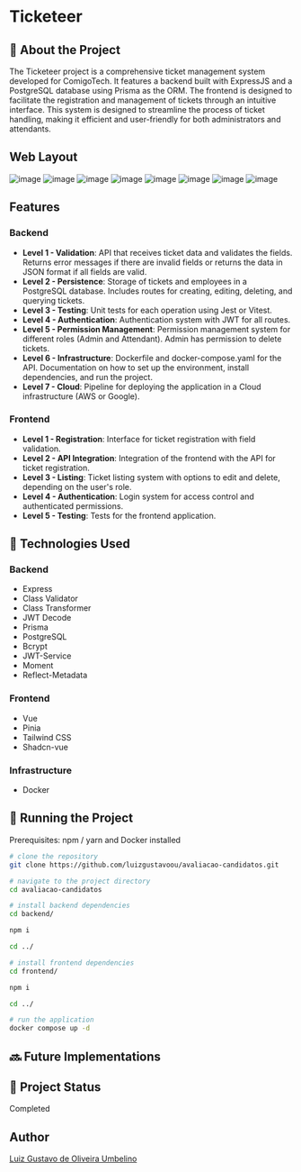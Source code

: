 # Ticketeer
## :memo: About the Project
The Ticketeer project is a comprehensive ticket management system developed for ComigoTech. It features a backend built with ExpressJS and a PostgreSQL database using Prisma as the ORM. The frontend is designed to facilitate the registration and management of tickets through an intuitive interface. This system is designed to streamline the process of ticket handling, making it efficient and user-friendly for both administrators and attendants.

## Web Layout
![image](https://github.com/luizgustavoou/avaliacao-candidatos/assets/89609312/ab3deeea-8b3c-421d-b237-a18acc97f171)
![image](https://github.com/luizgustavoou/avaliacao-candidatos/assets/89609312/996f3841-a93c-4a7c-b92e-8529181e6bd8)
![image](https://github.com/luizgustavoou/avaliacao-candidatos/assets/89609312/88606092-ed19-4583-baa4-996135473634)
![image](https://github.com/luizgustavoou/avaliacao-candidatos/assets/89609312/2f473e05-ff86-435d-b78b-eda2d09f2357)
![image](https://github.com/luizgustavoou/avaliacao-candidatos/assets/89609312/cf6fb783-f548-49e1-a32f-806243dd9816)
![image](https://github.com/luizgustavoou/avaliacao-candidatos/assets/89609312/42f442d2-2d16-43f5-8abd-5d85d3ca2c57)
![image](https://github.com/luizgustavoou/avaliacao-candidatos/assets/89609312/2ad2ebb4-cadc-42bc-9721-7edc8d5e9777)
![image](https://github.com/luizgustavoou/avaliacao-candidatos/assets/89609312/e2de59a7-e936-4e6c-82d7-4dfaec543184)

## Features
### Backend

- **Level 1 - Validation**: API that receives ticket data and validates the fields. Returns error messages if there are invalid fields or returns the data in JSON format if all fields are valid.
- **Level 2 - Persistence**: Storage of tickets and employees in a PostgreSQL database. Includes routes for creating, editing, deleting, and querying tickets.
- **Level 3 - Testing**: Unit tests for each operation using Jest or Vitest.
- **Level 4 - Authentication**: Authentication system with JWT for all routes.
- **Level 5 - Permission Management**: Permission management system for different roles (Admin and Attendant). Admin has permission to delete tickets.
- **Level 6 - Infrastructure**: Dockerfile and docker-compose.yaml for the API. Documentation on how to set up the environment, install dependencies, and run the project.
- **Level 7 - Cloud**: Pipeline for deploying the application in a Cloud infrastructure (AWS or Google).

### Frontend

- **Level 1 - Registration**: Interface for ticket registration with field validation.
- **Level 2 - API Integration**: Integration of the frontend with the API for ticket registration.
- **Level 3 - Listing**: Ticket listing system with options to edit and delete, depending on the user's role.
- **Level 4 - Authentication**: Login system for access control and authenticated permissions.
- **Level 5 - Testing**: Tests for the frontend application.

## :wrench: Technologies Used
### Backend
* Express
* Class Validator
* Class Transformer
* JWT Decode
* Prisma
* PostgreSQL
* Bcrypt
* JWT-Service
* Moment
* Reflect-Metadata

### Frontend
* Vue
* Pinia
* Tailwind CSS
* Shadcn-vue

### Infrastructure
* Docker

## :rocket: Running the Project
Prerequisites: npm / yarn and Docker installed

```bash
# clone the repository
git clone https://github.com/luizgustavoou/avaliacao-candidatos.git

# navigate to the project directory
cd avaliacao-candidatos

# install backend dependencies
cd backend/

npm i

cd ../

# install frontend dependencies
cd frontend/

npm i

cd ../

# run the application
docker compose up -d
```

## :soon: Future Implementations

## :dart: Project Status
Completed

## Author
<a href="https://github.com/luizgustavoou">Luiz Gustavo de Oliveira Umbelino</a><br>
